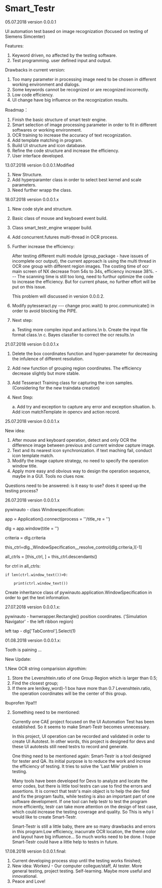 # Smart_Testr

05.07.2018 version 0.0.0.1

UI automation test based on image recognization (focused on testing of Siemens Simcenter)

Features:
1. Keyword driven, no affected by the testing software.
2. Test programming. user defined input and output.

Drawbacks in current version:
1. Too many parameter in processing image need to be chosen in different working environment and dialogs.
2. Some keywords cannot be recognized or are recognized incorrectly.
3. Low code efficiency.
4. UI change have big influence on the recognization results.

Roadmap：
1. Finish the basic structure of smart testr engine. 
2. Smart selection of image processing parameter in order to fit in different softwares or working environment.
3. OCR training to increase the accuracy of text recognization.
4. Add template matching in program.
5. Build UI structure and icon database.
6. Refine the code structure and increase the efficiency.
7. User interface developed.

13.07.2018 version 0.0.0.1.Modified

1. New Structure.
2. Add hyperparamter class in order to select best kernel and scale parameters.
3. Need further wrapp the class.

18.07.2018 version 0.0.0.1.x

1. New code style and structure.
2. Basic class of mouse and keyboard event build.
2. Class smart_testr_engine wrapper build.
3. Add concurrent.futures multi-thread in OCR process.
4. Further increase the efficiency:
   
   After testing different multi module (group_package - have issues of incomplete ocr output), 
   the current approach is using the multi thread in OCR one group with different region images. The costing time of ocr main screen of    NX decrease from 54s to 34s, efficiency increase 38%. --- The scanning time is still too long, need to furthur optimize the code to      increase the efficiency. But for current phase, no further effort will be put on this issue. 
   
   This problem will discussed in version 0.0.0.2.
  
 5. Modify pytesseract.py --- change proc.wait() to proc.communicate() in order to avoid blocking the PIPE.
 
 6. Next step:
    
    a. Testing more complex input and actions.\n
    b. Create the input file format class.\n
    c. Bayes classfier to correct the ocr results.\n
    
21.07.2018 version 0.0.0.1.x

1. Delete the box coordinates function and hyper-parameter for decreasing the infulence of different resolution.
2. Add new function of grouping region coordinates. The efficiency decrease slightly but more stable.
3. Add Tesseract Training class for capturing the icon samples. (Considering for the new traindata creation)

4. Next Step:

    a. Add try and exception to capture any error and exception situation.
    b. Add icon matchTemplate in opencv and action record.
    
25.07.2018 version 0.0.0.1.x

New idea:

1. After mouse and keyboard operation, detect and only OCR the difference image between previous and current window capture image.
2. Text and its nearest icon synchronization. if text maching fail, conduct icon template match.
3. Modify the image capture strategy, no need to specify the operation window title.
4. Apply more easy and obvious way to design the operation sequence, maybe in a GUI. Tools no clues now.

Questions need to be answered: is it easy to use? does it speed up the testing process?
    
26.07.2018 version 0.0.0.1.x

pywinauto - class Windowspecification: 

app =  Application().connect(process = ''/title_re = '')

dlg = app.window(title = '')

criteria = dlg.criteria

this_ctrl=dlg._WindowSpecification__resolve_control(dlg.criteria,)[-1]

all_ctrls = [this_ctrl, ] + this_ctrl.descendants()

for ctrl in all_ctrls:
    
    if len(ctrl.window_text())>0:
    
        print(ctrl.window_text())

Create inheritance class of pywinauto.application.WindowSpecification in order to get the text information.


27.07.2018 version 0.0.0.1.x:

pywinauto - hwnwrapper.Rectangle() position coordinates. ('Simulation Navigator' - the left ribbon region)

left tap - dlg['TabControl'].Select(1)

01.08.2018 version 0.0.0.1.x:

Tooth is paining ...

New Update:

1.New OCR string comparision algrothim:
   
   1. Store the Levenshtein.ratio of one Group Region which is larger than 0.5;
   2. Find the closest group;
   3. If there are len(key_word)-1 box have more than 0.7 Levenshtein.ratio, the operation coordinates will be the center of this group.

Ibuprofen Ура!!!

2. Something need to be mentioned:

   Currently one CAE project focused on the UI Automation Test has been established. So it seems to make Smart-Testr becomes unnecessary. 
   
   In this project, UI operation can be recorded and validated in order to create UI Autotest. In other words, this project is designed for devs and these UI autotests still need testrs to record and generate.
   
   One thing need to be mentioned again: Smart-Testr is a tool designed for tester and QA. Its initial purpose is to reduce the work and increse the efficiency of testing. It tries to solve the 'Last Mile' problem in testing.
   
   Many tools have been developed for Devs to analyze and locate the error codes, but there is little tool testrs can use to find the errors and assertions. It is correct that testr's main object is to help the dev find and fix the program faults, while testing is also an important part of one software development. If one tool can help testr to test the program more efficiently, testr can take more attention on the design of test case, which could increase the testing coverage and quality. So This is why I would like to create Smart-Testr.
   
   Smart-Testr is still a little baby, there are so many drawbacks and errors in this program:Low efficiency, inacurrate OCR location, the theme color and layout have big influence... So much works need to be done. I hope Smart-Testr could have a little help to testrs in future.
   
17.08.2018 version 0.0.0.1.final:

1. Current developing process stop until the testing works finished;
2. New idea: WorkerJ - Our computer collegue/staff, AI tester. More general testing, project testing. Self-learning. Maybe more useful and innovational.
3. Peace and Love!
   
   
   
   
        
